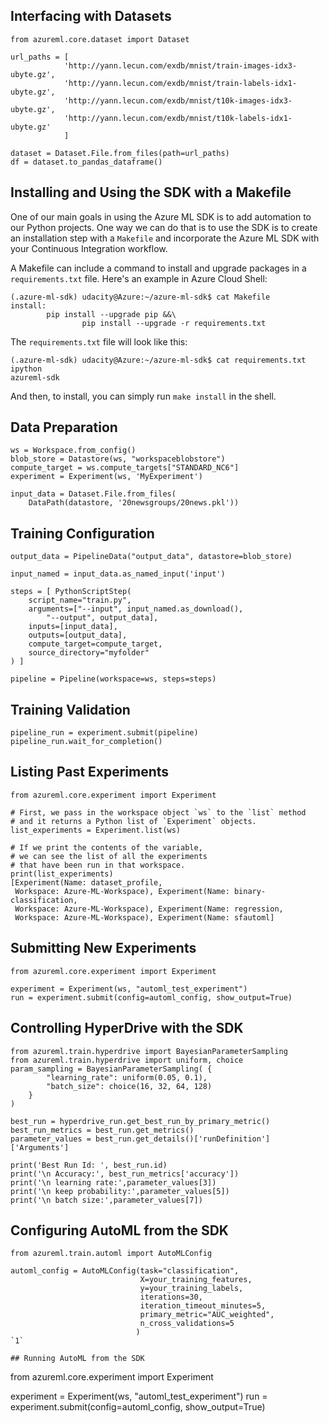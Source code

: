 ## Interfacing with Datasets

```
from azureml.core.dataset import Dataset

url_paths = [
            'http://yann.lecun.com/exdb/mnist/train-images-idx3-ubyte.gz',
            'http://yann.lecun.com/exdb/mnist/train-labels-idx1-ubyte.gz',
            'http://yann.lecun.com/exdb/mnist/t10k-images-idx3-ubyte.gz',
            'http://yann.lecun.com/exdb/mnist/t10k-labels-idx1-ubyte.gz'
            ]

dataset = Dataset.File.from_files(path=url_paths)
df = dataset.to_pandas_dataframe()
```
## Installing and Using the SDK with a Makefile

One of our main goals in using the Azure ML SDK is to add automation to our Python projects. One way we can do that is to use the SDK is to create an installation step with a `Makefile` and incorporate the Azure ML SDK with your Continuous Integration workflow.

A Makefile can include a command to install and upgrade packages in a `requirements.txt` file. Here's an example in Azure Cloud Shell:

```
(.azure-ml-sdk) udacity@Azure:~/azure-ml-sdk$ cat Makefile
install:
        pip install --upgrade pip &&\
                pip install --upgrade -r requirements.txt
```
The `requirements.txt` file will look like this:

```
(.azure-ml-sdk) udacity@Azure:~/azure-ml-sdk$ cat requirements.txt
ipython
azureml-sdk
```
And then, to install, you can simply run `make install` in the shell.

## Data Preparation

```
ws = Workspace.from_config() 
blob_store = Datastore(ws, "workspaceblobstore")
compute_target = ws.compute_targets["STANDARD_NC6"]
experiment = Experiment(ws, 'MyExperiment') 

input_data = Dataset.File.from_files(
    DataPath(datastore, '20newsgroups/20news.pkl'))
```
## Training Configuration

```
output_data = PipelineData("output_data", datastore=blob_store)

input_named = input_data.as_named_input('input')

steps = [ PythonScriptStep(
    script_name="train.py",
    arguments=["--input", input_named.as_download(),
        "--output", output_data],
    inputs=[input_data],
    outputs=[output_data],
    compute_target=compute_target,
    source_directory="myfolder"
) ]

pipeline = Pipeline(workspace=ws, steps=steps)
```

## Training Validation

```
pipeline_run = experiment.submit(pipeline)
pipeline_run.wait_for_completion()
```

## Listing Past Experiments

```
from azureml.core.experiment import Experiment

# First, we pass in the workspace object `ws` to the `list` method
# and it returns a Python list of `Experiment` objects.  
list_experiments = Experiment.list(ws)

# If we print the contents of the variable,
# we can see the list of all the experiments
# that have been run in that workspace.
print(list_experiments)
[Experiment(Name: dataset_profile,
 Workspace: Azure-ML-Workspace), Experiment(Name: binary-classification,
 Workspace: Azure-ML-Workspace), Experiment(Name: regression,
 Workspace: Azure-ML-Workspace), Experiment(Name: sfautoml]
```

##  Submitting New Experiments

```
from azureml.core.experiment import Experiment

experiment = Experiment(ws, "automl_test_experiment")
run = experiment.submit(config=automl_config, show_output=True)
```

## Controlling HyperDrive with the SDK

```
from azureml.train.hyperdrive import BayesianParameterSampling
from azureml.train.hyperdrive import uniform, choice
param_sampling = BayesianParameterSampling( {
        "learning_rate": uniform(0.05, 0.1),
        "batch_size": choice(16, 32, 64, 128)
    }
)
```
```
best_run = hyperdrive_run.get_best_run_by_primary_metric()
best_run_metrics = best_run.get_metrics()
parameter_values = best_run.get_details()['runDefinition']['Arguments']

print('Best Run Id: ', best_run.id)
print('\n Accuracy:', best_run_metrics['accuracy'])
print('\n learning rate:',parameter_values[3])
print('\n keep probability:',parameter_values[5])
print('\n batch size:',parameter_values[7])
```

## Configuring AutoML from the SDK

```
from azureml.train.automl import AutoMLConfig

automl_config = AutoMLConfig(task="classification",
                             X=your_training_features,
                             y=your_training_labels,
                             iterations=30,
                             iteration_timeout_minutes=5,
                             primary_metric="AUC_weighted",
                             n_cross_validations=5
                            )
`1`

## Running AutoML from the SDK

```
from azureml.core.experiment import Experiment

experiment = Experiment(ws, "automl_test_experiment")
run = experiment.submit(config=automl_config, show_output=True)
```

